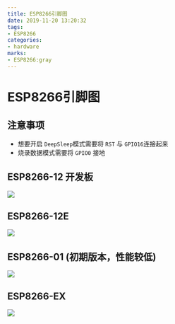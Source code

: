 ```yaml
---
title: ESP8266引脚图
date: 2019-11-20 13:20:32
tags:
- ESP8266
categories:
- hardware
marks:
- ESP8266:gray
---
```


# ESP8266引脚图

## 注意事项
- 想要开启 `DeepSleep`模式需要将 `RST` 与 `GPIO16`连接起来
- 烧录数据模式需要将 `GPIO0` 接地

## ESP8266-12 开发板

![](https://ssbun-lot.oss-cn-beijing.aliyuncs.com/img/20191219121308.png)

## ESP8266-12E

![](https://ssbun-lot.oss-cn-beijing.aliyuncs.com/img/20191219121748.jpg)

## ESP8266-01 (初期版本，性能较低)

![](https://ssbun-lot.oss-cn-beijing.aliyuncs.com/img/20191219121827.png)

## ESP8266-EX

![](https://ssbun-lot.oss-cn-beijing.aliyuncs.com/img/20191219121950.png)